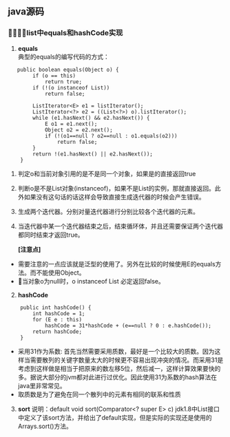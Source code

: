 ## java源码
### list中equals和hashCode实现
1. **equals**  
典型的equals的编写代码的方式：
```
   public boolean equals(Object o) {
        if (o == this)
            return true;
        if (!(o instanceof List))
            return false;

        ListIterator<E> e1 = listIterator();
        ListIterator<?> e2 = ((List<?>) o).listIterator();
        while (e1.hasNext() && e2.hasNext()) {
            E o1 = e1.next();
            Object o2 = e2.next();
            if (!(o1==null ? o2==null : o1.equals(o2)))
                return false;
        }
        return !(e1.hasNext() || e2.hasNext());
    }
```   
1. 判定o和当前对象引用的是不是同一个对象，如果是的直接返回true  
2. 判断o是不是List对象(instanceof)，如果不是List的实例，那就直接返回。此外如果没有这句话的话这样会导致直接生成迭代器的时候会产生错误。  
3. 生成两个迭代器。分别对量迭代器进行分别比较各个迭代器的元素。  
4. 当迭代器中某一个迭代器结束之后，结束循环体，并且还需要保证两个迭代器都同时结束才返回true。  

   **[注意点]**  
* 需要注意的一点应该就是泛型的使用了。另外在比较的时候使用E的equals方法。而不能使用Object。
* 当对象o为null时，o instanceof List 必定返回false。

 2. **hashCode**
```
    public int hashCode() {
        int hashCode = 1;
        for (E e : this)
            hashCode = 31*hashCode + (e==null ? 0 : e.hashCode());
        return hashCode;
    }
```
* 采用31作为系数: 首先当然需要采用质数，最好是一个比较大的质数。因为这样当需要散列的关键字数量太大的时候更不容易出现冲突的情况。而采用31是考虑到这样做是相当于把原来的数左移5位，然后减一，这样计算效果要快的多。据说大部分的jvm都对此进行过优化。因此使用31为系数的hash算法在java里非常常见。 
* 取质数是为了避免在同一个散列中的元素有相同的联系和性质

3. **sort**
说明：default void sort(Comparator<? super E> c)
jdk1.8中List接口中定义了该sort方法，并给出了default实现，但是实际的实现还是使用的Arrays.sort()方法。
